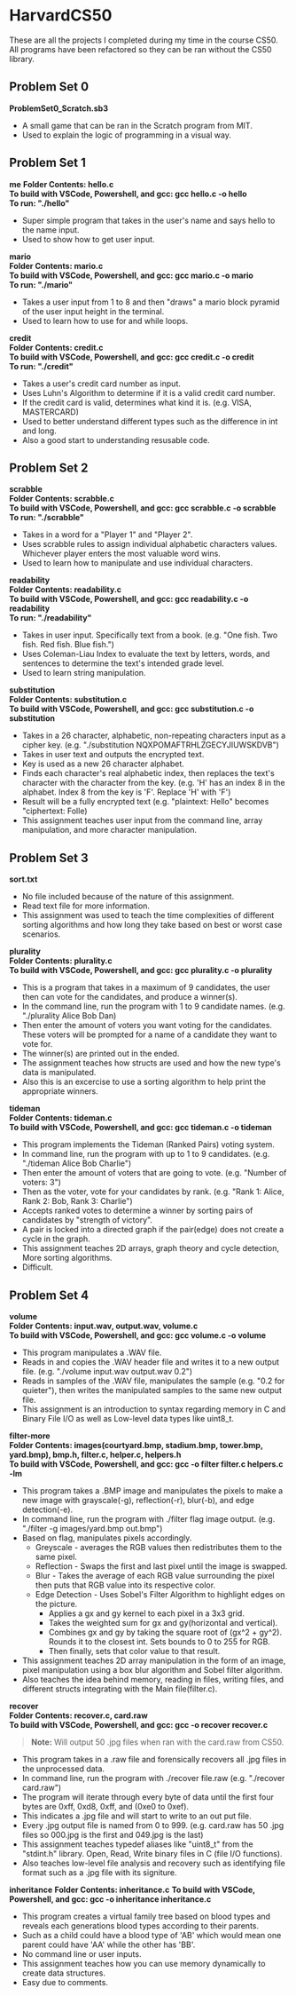 # HarvardCS50

These are all the projects I completed during my time in the course CS50.  
All programs have been refactored so they can be ran without the CS50 library.  

## Problem Set 0
**ProblemSet0_Scratch.sb3**
  - A small game that can be ran in the Scratch program from MIT.
  - Used to explain the logic of programming in a visual way.
## Problem Set 1

**me**
**Folder Contents: hello.c**  
**To build with VSCode, Powershell, and gcc: gcc hello.c -o hello**  
**To run: "./hello"**
  - Super simple program that takes in the user's name and says hello to the name input.
  - Used to show how to get user input.
    
**mario**  
**Folder Contents: mario.c**  
**To build with VSCode, Powershell, and gcc: gcc mario.c -o mario**  
**To run: "./mario"**
  - Takes a user input from 1 to 8 and then "draws" a mario block pyramid of the user input height in the terminal.
  - Used to learn how to use for and while loops.
    
**credit**  
**Folder Contents: credit.c**  
**To build with VSCode, Powershell, and gcc: gcc credit.c -o credit**  
**To run: "./credit"**
  - Takes a user's credit card number as input.
  - Uses Luhn's Algorithm to determine if it is a valid credit card number.
  - If the credit card is valid, determines what kind it is. (e.g. VISA, MASTERCARD)
  - Used to better understand different types such as the difference in int and long.
  - Also a good start to understanding resusable code.

## Problem Set 2

**scrabble**  
**Folder Contents: scrabble.c**  
**To build with VSCode, Powershell, and gcc: gcc scrabble.c -o scrabble**  
**To run: "./scrabble"**
  - Takes in a word for a "Player 1" and "Player 2".
  - Uses scrabble rules to assign individual alphabetic characters values. Whichever player enters the most valuable word wins.
  - Used to learn how to manipulate and use individual characters.

**readability**  
**Folder Contents: readability.c**  
**To build with VSCode, Powershell, and gcc: gcc readability.c -o readability**  
**To run: "./readability"**
  - Takes in user input. Specifically text from a book. (e.g. "One fish. Two fish. Red fish. Blue fish.")
  - Uses Coleman-Liau Index to evaluate the text by letters, words, and sentences to determine the text's intended grade level.
  - Used to learn string manipulation.

**substitution**  
**Folder Contents: substitution.c**  
**To build with VSCode, Powershell, and gcc: gcc substitution.c -o substitution**  
  - Takes in a 26 character, alphabetic, non-repeating characters input as a cipher key. (e.g. "./substitution NQXPOMAFTRHLZGECYJIUWSKDVB")
  - Takes in user text and outputs the encrypted text. 
  - Key is used as a new 26 character alphabet. 
  - Finds each character's real alphabetic index, then replaces the text's character with the character from the key. 
    (e.g. 'H' has an index 8 in the alphabet. Index 8 from the key is 'F'. Replace 'H' with 'F')
  - Result will be a fully encrypted text (e.g. "plaintext: Hello" becomes "ciphertext: Folle)
  - This assignment teaches user input from the command line, array manipulation, and more character manipulation.

## Problem Set 3
**sort.txt**
  - No file included because of the nature of this assignment.
  - Read text file for more information.
  - This assignment was used to teach the time complexities of different sorting algorithms and how long they take based on best or worst case scenarios. 

**plurality**  
**Folder Contents: plurality.c**  
**To build with VSCode, Powershell, and gcc: gcc plurality.c -o plurality**
  - This is a program that takes in a maximum of 9 candidates, the user then can vote for the candidates, and produce a winner(s).
  - In the command line, run the program with 1 to 9 candidate names. (e.g. "./plurality Alice Bob Dan)
  - Then enter the amount of voters you want voting for the candidates. These voters will be prompted for a name of a candidate they want to vote for.
  - The winner(s) are printed out in the ended.
  - The assignment teaches how structs are used and how the new type's data is manipulated.
  - Also this is an excercise to use a sorting algorithm to help print the appropriate winners.

  **tideman**  
  **Folder Contents: tideman.c**  
  **To build with VSCode, Powershell, and gcc: gcc tideman.c -o tideman**
  - This program implements the Tideman (Ranked Pairs) voting system.
  - In command line, run the program with up to 1 to 9 candidates. (e.g. "./tideman Alice Bob Charlie")
  - Then enter the amount of voters that are going to vote. (e.g. "Number of voters: 3")
  - Then as the voter, vote for your candidates by rank. (e.g. "Rank 1: Alice, Rank 2: Bob, Rank 3: Charlie")
  - Accepts ranked votes to determine a winner by sorting pairs of candidates by "strength of victory".
  - A pair is locked into a directed graph if the pair(edge) does not create a cycle in the graph.
  - This assignment teaches 2D arrays, graph theory and cycle detection, More sorting algorithms.
  - Difficult.

  ## Problem Set 4

  **volume**  
  **Folder Contents: input.wav, output.wav, volume.c**  
  **To build with VSCode, Powershell, and gcc: gcc volume.c -o volume**
  - This program manipulates a .WAV file.
  - Reads in and copies the .WAV header file and writes it to a new output file. (e.g. "./volume input.wav output.wav 0.2")
  - Reads in samples of the .WAV file, manipulates the sample (e.g. "0.2 for quieter"), then writes the manipulated samples to the same new output file.
  - This assignment is an introduction to syntax regarding memory in C and Binary File I/O as well as Low-level data types like uint8_t.

  **filter-more**  
  **Folder Contents: images(courtyard.bmp, stadium.bmp, tower.bmp, yard.bmp), bmp.h, filter.c, helper.c, helpers.h**  
  **To build with VSCode, Powershell, and gcc: gcc -o filter filter.c helpers.c -lm**
  - This program takes a .BMP image and manipulates the pixels to make a new image with grayscale(-g), reflection(-r), blur(-b), and edge detection(-e).
  - In command line, run the program with ./filter flag image output. (e.g. "./filter -g images/yard.bmp out.bmp")
  - Based on flag, manipulates pixels accordingly.
    - Greyscale - averages the RGB values then redistributes them to the same pixel.
    - Reflection - Swaps the first and last pixel until the image is swapped.
    - Blur - Takes the average of each RGB value surrounding the pixel then puts that RGB value into its respective color.
    - Edge Detection - Uses Sobel's Filter Algorithm to highlight edges on the picture.
      - Applies a gx and gy kernel to each pixel in a 3x3 grid.
      - Takes the weighted sum for gx and gy(horizontal and vertical).
      - Combines gx and gy by taking the square root of (gx^2 + gy^2). Rounds it to the closest int. Sets bounds to 0 to 255 for RGB.
      - Then finally, sets that color value to that result.
  - This assignment teaches 2D array manipulation in the form of an image, pixel manipulation using a box blur algorithm and Sobel filter algorithm.
  - Also teaches the idea behind memory, reading in files, writing files, and different structs integrating with the Main file(filter.c).  

  **recover**  
  **Folder Contents: recover.c, card.raw**  
  **To build with VSCode, Powershell, and gcc: gcc -o recover recover.c**
  > **Note:** Will output 50 .jpg files when ran with the card.raw from CS50.
  - This program takes in a .raw file and forensically recovers all .jpg files in the unprocessed data.
  - In command line, run the program with ./recover file.raw (e.g. "./recover card.raw")
  - The program will iterate through every byte of data until the first four bytes are 0xff, 0xd8, 0xff, and (0xe0 to 0xef).
  - This indicates a .jpg file and will start to write to an out put file.
  - Every .jpg output file is named from 0 to 999. (e.g. card.raw has 50 .jpg files so 000.jpg is the first and 049.jpg is the last)
  - This assignment teaches typedef aliases like "uint8_t" from the "stdint.h" library. Open, Read, Write binary files in C (file I/O functions).
  - Also teaches low-level file analysis and recovery such as identifying file format such as a .jpg file with its signiture.      

**inheritance**
**Folder Contents: inheritance.c**
**To build with VSCode, Powershell, and gcc: gcc -o inheritance inheritance.c**
- This program creates a virtual family tree based on blood types and reveals each generations blood types according to their parents.
- Such as a child could have a blood type of 'AB' which would mean one parent could have 'AA' while the other has 'BB'.
- No command line or user inputs.
- This assignment teaches how you can use memory dynamically to create data structures.
- Easy due to comments. 

